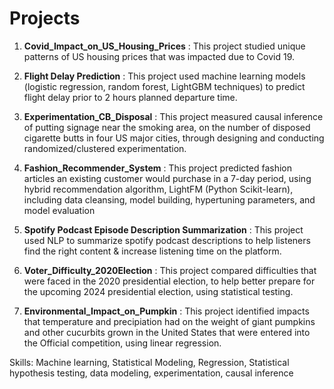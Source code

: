 
# Projects



1. **Covid_Impact_on_US_Housing_Prices** : This project studied unique patterns of US housing prices that was impacted due to Covid 19.

2. **Flight Delay Prediction** : This project used machine learning models (logistic regression, random forest, LightGBM techniques) to predict flight delay prior to 2 hours planned departure time.

3. **Experimentation_CB_Disposal** : This project measured causal inference of putting signage near the smoking area, on the number of
disposed cigarette butts in four US major cities, through designing and conducting randomized/clustered  experimentation.

4. **Fashion_Recommender_System** : This project predicted fashion articles an existing customer would purchase in a 7-day period, using hybrid recommendation algorithm, LightFM (Python Scikit-learn), including data cleansing, model building, hypertuning parameters, and model evaluation

5. **Spotify Podcast Episode Description Summarization** : This project used NLP to summarize spotify podcast descriptions to help listeners find the right content & increase listening time on the platform. 
  
6. **Voter_Difficulty_2020Election** : This project compared difficulties that were faced in the 2020 presidential election, to help better prepare for the upcoming 2024 presidential election, using statistical testing.

7. **Environmental_Impact_on_Pumpkin** : This project identified impacts that temperature and precipiation had on the weight of giant pumpkins and other cucurbits grown in the United States that were entered into the Official competition, using linear regression.



Skills: Machine learning, Statistical Modeling, Regression, Statistical hypothesis testing, data modeling, experimentation, causal inference



